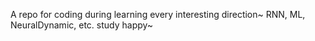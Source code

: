 A repo for coding during learning every interesting direction~ RNN, ML, NeuralDynamic, etc. 
study happy~ 